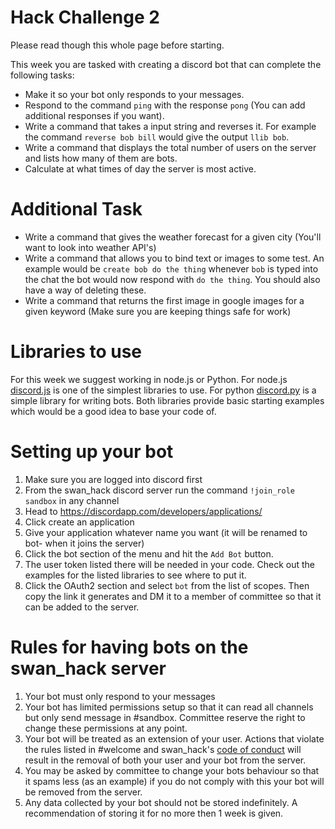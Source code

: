 # Hack Challenge 2
Please read though this whole page before starting.

This week you are tasked with creating a discord bot that can complete the following tasks:
- Make it so your bot only responds to your messages.
- Respond to the command `ping` with the response `pong` (You can add additional responses if you want).
- Write a command that takes a input string and reverses it. For example the command `reverse bob bill` would give the output `llib bob`.
- Write a command that displays the total number of users on the server and lists how many of them are bots.
- Calculate at what times of day the server is most active.

# Additional Task
- Write a command that gives the weather forecast for a given city (You'll want to look into weather API's)
- Write a command that allows you to bind text or images to some test. An example would be `create bob do the thing` whenever `bob` is typed into the chat the bot would now respond with `do the thing`. You should also have a way of deleting these.
- Write a command that returns the first image in google images for a given keyword (Make sure you are keeping things safe for work)

# Libraries to use
For this week we suggest working in node.js or Python. For node.js [discord.js](https://discord.js.org/#/) is one of the simplest libraries to use. For python [discord.py](https://github.com/Rapptz/discord.py) is a simple library for writing bots. Both libraries provide basic starting examples which would be a good idea to base your code of.

# Setting up your bot
1. Make sure you are logged into discord first
2. From the swan_hack discord server run the command `!join_role sandbox` in any channel
3. Head to https://discordapp.com/developers/applications/
4. Click create an application
5. Give your application whatever name you want (it will be renamed to bot-<your username> when it joins the server)
6. Click the bot section of the menu and hit the `Add Bot` button.
7. The user token listed there will be needed in your code. Check out the examples for the listed libraries to see where to put it.
8. Click the OAuth2 section and select `bot` from the list of scopes. Then copy the link it generates and DM it to a member of committee so that it can be added to the server.

# Rules for having bots on the swan_hack server
1. Your bot must only respond to your messages
2. Your bot has limited permissions setup so that it can read all channels but only send message in #sandbox. Committee reserve the right to change these permissions at any point.
3. Your bot will be treated as an extension of your user. Actions that violate the rules listed in #welcome and swan_hack's [code of conduct](https://swanhack.co.uk/code_of_conduct.pdf) will result in the removal of both your user and your bot from the server.
4. You may be asked by committee to change your bots behaviour so that it spams less (as an example) if you do not comply with this your bot will be removed from the server.
5. Any data collected by your bot should not be stored indefinitely. A recommendation of storing it for no more then 1 week is given.

